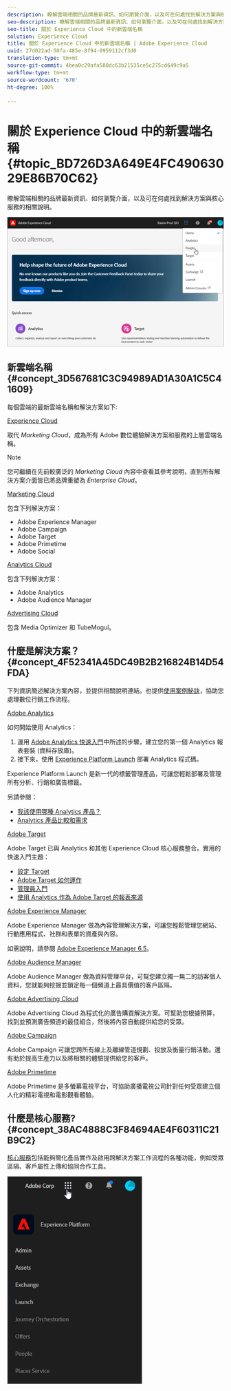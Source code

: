 ```yaml
---
description: 瞭解雲端相關的品牌最新資訊、如何瀏覽介面，以及可在何處找到解決方案與核心服務的相關說明。
seo-description: 瞭解雲端相關的品牌最新資訊、如何瀏覽介面，以及可在何處找到解決方案與核心服務的相關說明。
seo-title: 關於 Experience Cloud 中的新雲端名稱
solution: Experience Cloud
title: 關於 Experience Cloud 中的新雲端名稱 | Adobe Experience Cloud
uuid: 27d022ad-50fa-485e-8f94-0959112cf3d0
translation-type: tm+mt
source-git-commit: 4bea0c29afa580dc63b21535ce5c275cd649c9a5
workflow-type: tm+mt
source-wordcount: '670'
ht-degree: 100%

---
```



# 關於 Experience Cloud 中的新雲端名稱 {#topic_BD726D3A649E4FC49063029E86B70C62}

瞭解雲端相關的品牌最新資訊、如何瀏覽介面，以及可在何處找到解決方案與核心服務的相關說明。

![](assets/cloud-pulldown.png)

## 新雲端名稱 {#concept_3D567681C3C94989AD1A30A1C5C41609}

每個雲端的最新雲端名稱和解決方案如下:

[Experience Cloud](https://www.adobe.com/tw/experience-cloud.html?promoid=FZPQZ2HS&amp;mv=other)

取代 *Marketing Cloud*，成為所有 Adobe 數位體驗解決方案和服務的上層雲端名稱。

>[!NOTE]
>
>您可繼續在先前較廣泛的 *Marketing Cloud* 內容中查看其參考說明，直到所有解決方案介面皆已將品牌重塑為 *Enterprise Cloud*。

[Marketing Cloud](https://www.adobe.com/tw/marketing-cloud.html)

包含下列解決方案：

* Adobe Experience Manager
* Adobe Campaign
* Adobe Target
* Adobe Primetime
* Adobe Social

[Analytics Cloud](https://www.adobe.com/tw/analytics-cloud.html)

包含下列解決方案：

* Adobe Analytics
* Adobe Audience Manager

[Advertising Cloud](https://www.adobe.com/tw/advertising/adobe-advertising-cloud.html)

包含 Media Optimizer 和 TubeMogul。

## 什麼是解決方案？ {#concept_4F52341A45DC49B2B216824B14D54FDA}

下列資訊簡述解決方案內容，並提供相關說明連結。也提供[使用案例秘訣](https://helpx.adobe.com/marketing-cloud/how-to/use-cases.html)，協助您處理數位行銷工作流程。

[Adobe Analytics](https://docs.adobe.com/content/help/zh-Hant/analytics/landing/home.html)

如何開始使用 Analytics：

1. 運用 [Adobe Analytics 快速入門](https://docs.adobe.com/content/help/zh-Hant/analytics/analyze/analysis-workspace/home.html)中所述的步驟，建立您的第一個 Analytics 報表套裝 (資料存放庫)。
1. 接下來，使用 [Experience Platform Launch](https://docs.adobe.com/content/help/zh-Hant/launch/using/intro/get-started/quick-start.html) 部署 Analytics 程式碼。

Experience Platform Launch 是新一代的標籤管理產品，可讓您輕鬆部署及管理所有分析、行銷和廣告標籤。

另請參閱：

* [我該使用哪種 Analytics 產品？](https://docs.adobe.com/content/help/zh-Hant/analytics/admin/admin-overview/which-analytics-tool.translate.html)
* [Analytics 產品比較和需求](https://docs.adobe.com/content/help/zh-Hant/analytics/admin/admin-overview/analytics-product-comparison.translate.html)

[Adobe Target](https://docs.adobe.com/content/help/zh-Hant/target/using/target-home.html)

Adobe Target 已與 Analytics 和其他 Experience Cloud 核心服務整合。實用的快速入門主題：

* [設定 Target](https://docs.adobe.com/content/help/zh-Hant/target/using/administer/administrating-target.translate.html)
* [Adobe Target 如何運作](https://docs.adobe.com/content/help/zh-Hant/target/using/introduction/how-target-works.translate.html)
* [管理員入門](https://docs.adobe.com/content/help/zh-Hant/target/using/administer/start-target.translate.html)
* [使用 Analytics 作為 Adobe Target 的報表來源 ](https://docs.adobe.com/content/help/zh-Hant/target/using/integrate/a4t/a4t.html)

[Adobe Experience Manager](https://helpx.adobe.com/tw/support/experience-manager/6-5.html)

Adobe Experience Manager 做為內容管理解決方案，可讓您輕鬆管理您網站、行動應用程式、社群和表單的資產與內容。

如需說明，請參閱 [Adobe Experience Manager 6.5](https://helpx.adobe.com/tw/support/experience-manager/6-5.html)。

[Adobe Audience Manager](https://docs.adobe.com/content/help/zh-Hant/audience-manager/user-guide/aam-home.html)

Adobe Audience Manager 做為資料管理平台，可幫您建立獨一無二的訪客個人資料，您就能夠挖掘並鎖定每一個頻道上最具價值的客戶區隔。

[Adobe Advertising Cloud](https://docs.adobe.com/content/help/zh-Hant/release-notes/experience-cloud/current.html#adcloud)

Adobe Advertising Cloud 為程式化的廣告購買解決方案。可幫助您根據預算，找到並預測廣告頻道的最佳組合，然後將內容自動提供給您的受眾。

[Adobe Campaign](https://docs.adobe.com/content/help/en/campaign-standard/using/getting-started/about-adobe-campaign/campaign-orchestration.html)

Adobe Campaign 可讓您跨所有線上及離線管道規劃、投放及衡量行銷活動。還有助於提高生產力以及將相關的體驗提供給您的客戶。

[Adobe Primetime](https://help.adobe.com/en_US/primetime/)

Adobe Primetime 是多螢幕電視平台，可協助廣播電視公司針對任何受眾建立個人化的精彩電視和電影觀看體驗。

## 什麼是核心服務?   {#concept_38AC4888C3F84694AE4F60311C21B9C2}

[核心服務](https://docs.adobe.com/content/help/zh-Hant/core-services/interface/about-core-services/core-services-landing.html)包括能夠簡化產品實作及啟用跨解決方案工作流程的各種功能，例如受眾區隔、客戶屬性上傳和協同合作工具。

![](assets/core-services.png)
